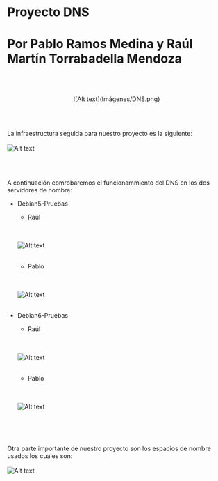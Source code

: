 # Proyecto DNS
# Por Pablo Ramos Medina y Raúl Martín Torrabadella Mendoza

<br> <br>

<p align="center">
![Alt text](Imágenes/DNS.png)
</p>

<br> <br>

La infraestructura seguida para nuestro proyecto es la siguiente:
<br> <br>
![Alt text](Imágenes/infraestructuraDNS.png)

<br> <br>

A continuación comrobaremos el funcionammiento del DNS en los dos servidores de nombre:  
* Debian5-Pruebas
  - Raúl
  
  <br> <br>
  ![Alt text](Imágenes/StatusDNS-Debian5TMRM.png)
  <br> <br>
  
  - Pablo
  
  <br> <br>
  ![Alt text](Imágenes/StatusDNS-Debian5RMP.png)
  <br> <br>
  
* Debian6-Pruebas
  - Raúl
    
  <br> <br>
  ![Alt text](Imágenes/StatusDNS-Debian6TMRM.png)
  <br> <br>
  
  - Pablo
    
  <br> <br>
  ![Alt text](Imágenes/StatusDNS-Debian6RMP.png)
  <br> <br>
  
<br> <br>

Otra parte importante de nuestro proyecto son los espacios de nombre usados los cuales son:
<br> <br>
![Alt text](Imágenes/EspaciodeNombre-ProyectoDNS_RMP-TMRM.png)
